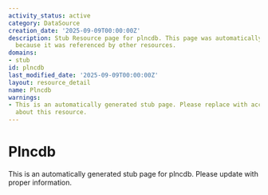 ```yaml
---
activity_status: active
category: DataSource
creation_date: '2025-09-09T00:00:00Z'
description: Stub Resource page for plncdb. This page was automatically generated
  because it was referenced by other resources.
domains:
- stub
id: plncdb
last_modified_date: '2025-09-09T00:00:00Z'
layout: resource_detail
name: Plncdb
warnings:
- This is an automatically generated stub page. Please replace with accurate information
  about this resource.
---
```


# Plncdb

This is an automatically generated stub page for plncdb. Please update with proper information.
